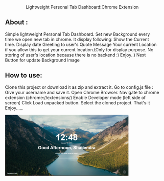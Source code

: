 <p align='center'>Lightweight Personal Tab Dashboard:Chrome Extension</p>

## About :

Simple lightweight Personal Tab Dashboard.
Set new Background every time we open new tab in chrome.
It display following:
Show the Current time.
Display date
Greeting to user's
Quote Message
Your current Location if you allow this to get your current location.(Only for display purpose. No storing of user's location because there is no backend :) Enjoy..)
Next Button for update Background Image

## How to use:

Clone this project or download it as zip and extract it.
Go to config.js file : Give your username and save it.
Open Chrome Browser.
Navigate to chrome extension (chrome://extensions/)
Enable Developer mode (left side of screen)
Click Load unpacked button.
Select the cloned project.
That's it Enjoy......

<p>
<img src="/images/screenshot1.PNG"  height="200px">
</p>
